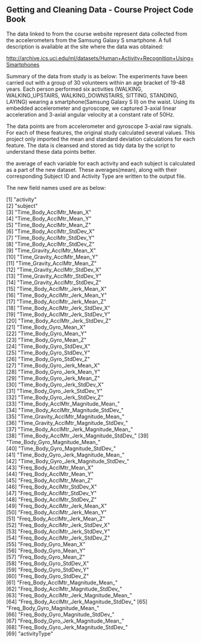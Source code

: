 ## Getting and Cleaning Data - Course Project Code Book

The data linked to from the course website represent data collected from the accelerometers from the Samsung Galaxy S smartphone. 
A full description is available at the site where the data was obtained:

http://archive.ics.uci.edu/ml/datasets/Human+Activity+Recognition+Using+Smartphones

Summary of the data from study is as below:
The experiments have been carried out with a group of 30 volunteers within an age bracket of 19-48 years. 
Each person performed six activities (WALKING, WALKING_UPSTAIRS, WALKING_DOWNSTAIRS, SITTING, STANDING, LAYING) wearing a smartphone(Samsung Galaxy S II) on the waist. Using its embedded accelerometer and gyroscope, we captured 3-axial linear acceleration and 3-axial angular velocity at a constant rate of 50Hz.

The data points are from accelerometer and gyroscope 3-axial raw signals. For each of these features, the original study calculated several values. This project only imported the mean and standard deviation calculations for each feature. The data is cleansed and stored as tidy data by the script to understand these data points better. 

the average of each variable for each activity and each subject is calculated as a part of the new dataset. These averages(mean), along with their corresponding Subject ID and Activity Type are written to the output file.

The new field names used are as below:

 [1] "activity"                                
 [2] "subject"                                 
 [3] "Time_Body_AcclMtr_Mean_X"                
 [4] "Time_Body_AcclMtr_Mean_Y"                
 [5] "Time_Body_AcclMtr_Mean_Z"                
 [6] "Time_Body_AcclMtr_StdDev_X"              
 [7] "Time_Body_AcclMtr_StdDev_Y"              
 [8] "Time_Body_AcclMtr_StdDev_Z"              
 [9] "Time_Gravity_AcclMtr_Mean_X"             
[10] "Time_Gravity_AcclMtr_Mean_Y"             
[11] "Time_Gravity_AcclMtr_Mean_Z"             
[12] "Time_Gravity_AcclMtr_StdDev_X"           
[13] "Time_Gravity_AcclMtr_StdDev_Y"           
[14] "Time_Gravity_AcclMtr_StdDev_Z"           
[15] "Time_Body_AcclMtr_Jerk_Mean_X"           
[16] "Time_Body_AcclMtr_Jerk_Mean_Y"           
[17] "Time_Body_AcclMtr_Jerk_Mean_Z"           
[18] "Time_Body_AcclMtr_Jerk_StdDev_X"         
[19] "Time_Body_AcclMtr_Jerk_StdDev_Y"         
[20] "Time_Body_AcclMtr_Jerk_StdDev_Z"         
[21] "Time_Body_Gyro_Mean_X"                   
[22] "Time_Body_Gyro_Mean_Y"                   
[23] "Time_Body_Gyro_Mean_Z"                   
[24] "Time_Body_Gyro_StdDev_X"                 
[25] "Time_Body_Gyro_StdDev_Y"                 
[26] "Time_Body_Gyro_StdDev_Z"                 
[27] "Time_Body_Gyro_Jerk_Mean_X"              
[28] "Time_Body_Gyro_Jerk_Mean_Y"              
[29] "Time_Body_Gyro_Jerk_Mean_Z"              
[30] "Time_Body_Gyro_Jerk_StdDev_X"            
[31] "Time_Body_Gyro_Jerk_StdDev_Y"            
[32] "Time_Body_Gyro_Jerk_StdDev_Z"            
[33] "Time_Body_AcclMtr_Magnitude_Mean_"       
[34] "Time_Body_AcclMtr_Magnitude_StdDev_"     
[35] "Time_Gravity_AcclMtr_Magnitude_Mean_"    
[36] "Time_Gravity_AcclMtr_Magnitude_StdDev_"  
[37] "Time_Body_AcclMtr_Jerk_Magnitude_Mean_"  
[38] "Time_Body_AcclMtr_Jerk_Magnitude_StdDev_"
[39] "Time_Body_Gyro_Magnitude_Mean_"          
[40] "Time_Body_Gyro_Magnitude_StdDev_"        
[41] "Time_Body_Gyro_Jerk_Magnitude_Mean_"     
[42] "Time_Body_Gyro_Jerk_Magnitude_StdDev_"   
[43] "Freq_Body_AcclMtr_Mean_X"                
[44] "Freq_Body_AcclMtr_Mean_Y"                
[45] "Freq_Body_AcclMtr_Mean_Z"                
[46] "Freq_Body_AcclMtr_StdDev_X"              
[47] "Freq_Body_AcclMtr_StdDev_Y"              
[48] "Freq_Body_AcclMtr_StdDev_Z"              
[49] "Freq_Body_AcclMtr_Jerk_Mean_X"           
[50] "Freq_Body_AcclMtr_Jerk_Mean_Y"           
[51] "Freq_Body_AcclMtr_Jerk_Mean_Z"           
[52] "Freq_Body_AcclMtr_Jerk_StdDev_X"         
[53] "Freq_Body_AcclMtr_Jerk_StdDev_Y"         
[54] "Freq_Body_AcclMtr_Jerk_StdDev_Z"         
[55] "Freq_Body_Gyro_Mean_X"                   
[56] "Freq_Body_Gyro_Mean_Y"                   
[57] "Freq_Body_Gyro_Mean_Z"                   
[58] "Freq_Body_Gyro_StdDev_X"                 
[59] "Freq_Body_Gyro_StdDev_Y"                 
[60] "Freq_Body_Gyro_StdDev_Z"                 
[61] "Freq_Body_AcclMtr_Magnitude_Mean_"       
[62] "Freq_Body_AcclMtr_Magnitude_StdDev_"     
[63] "Freq_Body_AcclMtr_Jerk_Magnitude_Mean_"  
[64] "Freq_Body_AcclMtr_Jerk_Magnitude_StdDev_"
[65] "Freq_Body_Gyro_Magnitude_Mean_"          
[66] "Freq_Body_Gyro_Magnitude_StdDev_"        
[67] "Freq_Body_Gyro_Jerk_Magnitude_Mean_"     
[68] "Freq_Body_Gyro_Jerk_Magnitude_StdDev_"   
[69] "activityType"   


